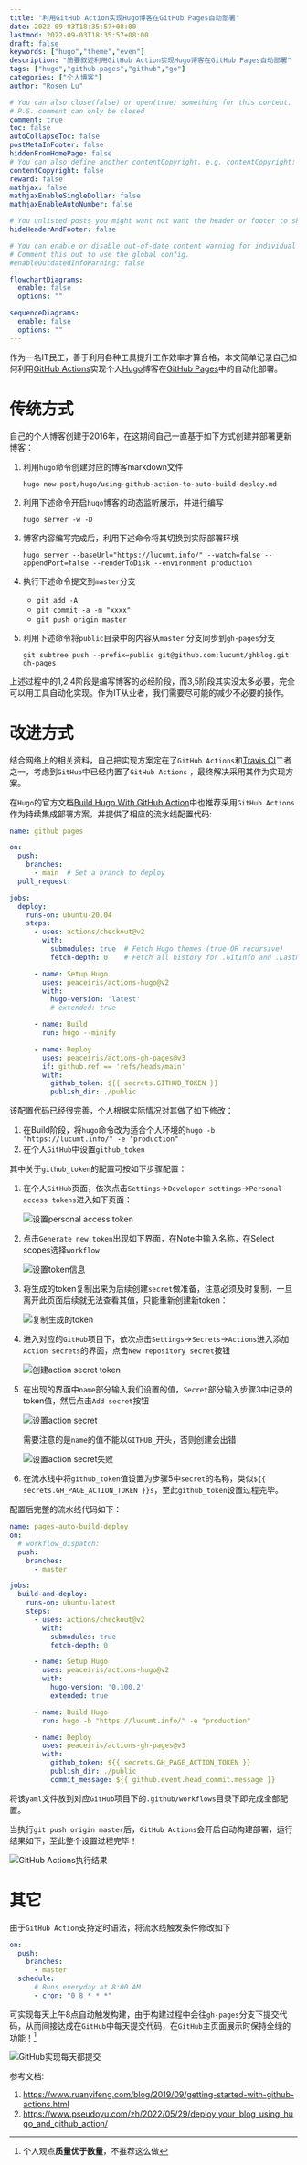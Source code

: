 ```yaml
---
title: "利用GitHub Action实现Hugo博客在GitHub Pages自动部署"
date: 2022-09-03T18:35:57+08:00
lastmod: 2022-09-03T18:35:57+08:00
draft: false
keywords: ["hugo","theme","even"]
description: "简要叙述利用GitHub Action实现Hugo博客在GitHub Pages自动部署"
tags: ["hugo","github-pages","github","go"]
categories: ["个人博客"]
author: "Rosen Lu"

# You can also close(false) or open(true) something for this content.
# P.S. comment can only be closed
comment: true
toc: false
autoCollapseToc: false
postMetaInFooter: false
hiddenFromHomePage: false
# You can also define another contentCopyright. e.g. contentCopyright: "This is another copyright."
contentCopyright: false
reward: false
mathjax: false
mathjaxEnableSingleDollar: false
mathjaxEnableAutoNumber: false

# You unlisted posts you might want not want the header or footer to show
hideHeaderAndFooter: false

# You can enable or disable out-of-date content warning for individual post.
# Comment this out to use the global config.
#enableOutdatedInfoWarning: false

flowchartDiagrams:
  enable: false
  options: ""

sequenceDiagrams: 
  enable: false
  options: ""
---
```


作为一名IT民工，善于利用各种工具提升工作效率才算合格，本文简单记录自己如何利用[GitHub Actions](https://github.com/features/actions)实现个人[Hugo](https://gohugo.io/)博客在[GitHub Pages](https://pages.github.com/)中的自动化部署。 

<!--more-->

# 传统方式

自己的个人博客创建于2016年，在这期间自己一直基于如下方式创建并部署更新博客：

1. 利用`hugo`命令创建对应的博客markdown文件

   `hugo new post/hugo/using-github-action-to-auto-build-deploy.md`

2. 利用下述命令开启`hugo`博客的动态监听展示，并进行编写

   `hugo server -w -D`

3. 博客内容编写完成后，利用下述命令将其切换到实际部署环境

   `hugo server --baseUrl="https://lucumt.info/" --watch=false --appendPort=false --renderToDisk --environment production`

4. 执行下述命令提交到`master`分支

   * `git add -A`
   * `git commit -a -m "xxxx"`
   * `git push origin master`

5. 利用下述命令将`public`目录中的内容从`master` 分支同步到`gh-pages`分支

   `git subtree push --prefix=public git@github.com:lucumt/ghblog.git gh-pages`

上述过程中的1,2,4阶段是编写博客的必经阶段，而3,5阶段其实没太多必要，完全可以用工具自动化实现。作为IT从业者，我们需要尽可能的减少不必要的操作。

# 改进方式 

结合网络上的相关资料，自己把实现方案定在了`GitHub Actions`和[Travis CI](https://www.travis-ci.com/)二者之一，考虑到`GitHub`中已经内置了`GitHub Actions` ，最终解决采用其作为实现方案。

在`Hugo`的官方文档[Build Hugo With GitHub Action](https://gohugo.io/hosting-and-deployment/hosting-on-github/#build-hugo-with-github-action)中也推荐采用`GitHub Actions`作为持续集成部署方案，并提供了相应的流水线配置代码:

```yaml
name: github pages

on:
  push:
    branches:
      - main  # Set a branch to deploy
  pull_request:

jobs:
  deploy:
    runs-on: ubuntu-20.04
    steps:
      - uses: actions/checkout@v2
        with:
          submodules: true  # Fetch Hugo themes (true OR recursive)
          fetch-depth: 0    # Fetch all history for .GitInfo and .Lastmod

      - name: Setup Hugo
        uses: peaceiris/actions-hugo@v2
        with:
          hugo-version: 'latest'
          # extended: true

      - name: Build
        run: hugo --minify

      - name: Deploy
        uses: peaceiris/actions-gh-pages@v3
        if: github.ref == 'refs/heads/main'
        with:
          github_token: ${{ secrets.GITHUB_TOKEN }}
          publish_dir: ./public
```

该配置代码已经很完善，个人根据实际情况对其做了如下修改：

1. 在Build阶段，将`hugo`命令改为适合个人环境的`hugo -b "https://lucumt.info/" -e "production"`
2. 在个人`GitHub`中设置`github_token`

其中关于`github_token`的配置可按如下步骤配置：

1. 在个人`GitHub`页面，依次点击`Settings`->`Developer settings`->`Personal access tokens`进入如下页面：

   ![设置personal access token](/blog_img/hugo/using-github-action-to-auto-build-deploy/generate-new-token.png "设置personal access token")  

2. 点击`Generate new token`出现如下界面，在Note中输入名称，在Select scopes选择`workflow`

   ![设置token信息](/blog_img/hugo/using-github-action-to-auto-build-deploy/set-personal-access-token.png "设置token信息")  

3. 将生成的token复制出来为后续创建`secret`做准备，注意必须及时复制，一旦离开此页面后续就无法查看其值，只能重新创建新token：

   ![复制生成的token](/blog_img/hugo/using-github-action-to-auto-build-deploy/generate-new-token-result.png "复制生成的token")  

4. 进入对应的`GitHub`项目下，依次点击`Settings`->`Secrets`->`Actions`进入添加`Action secrets`的界面，点击`New repository secret`按钮

   ![创建action secret token](/blog_img/hugo/using-github-action-to-auto-build-deploy/generate-action-secrets.png "创建action secret token")  

5. 在出现的界面中`name`部分输入我们设置的值，`Secret`部分输入步骤3中记录的token值，然后点击`Add secret`按钮

   ![设置action secret](/blog_img/hugo/using-github-action-to-auto-build-deploy/set-action-secrets.png "设置action secret")  

   需要注意的是`name`的值不能以`GITHUB_`开头，否则创建会出错

   ![设置action secret失败](/blog_img/hugo/using-github-action-to-auto-build-deploy/generate-action-secrets-name-violation.png "设置action secret失败")  

6. 在流水线中将`github_token`值设置为步骤5中`secret`的名称，类似`${{ secrets.GH_PAGE_ACTION_TOKEN }}s`，至此`github_token`设置过程完毕。

配置后完整的流水线代码如下：

```yaml
name: pages-auto-build-deploy
on:
  # workflow_dispatch: 
  push:
    branches:
      - master

jobs:
  build-and-deploy:
    runs-on: ubuntu-latest
    steps:
      - uses: actions/checkout@v2
        with:
          submodules: true
          fetch-depth: 0

      - name: Setup Hugo
        uses: peaceiris/actions-hugo@v2
        with:
          hugo-version: '0.100.2'
          extended: true

      - name: Build Hugo
        run: hugo -b "https://lucumt.info/" -e "production"

      - name: Deploy
        uses: peaceiris/actions-gh-pages@v3
        with:
          github_token: ${{ secrets.GH_PAGE_ACTION_TOKEN }}
          publish_dir: ./public
          commit_message: ${{ github.event.head_commit.message }}
```

将该`yaml`文件放到对应`GitHub`项目下的`.github/workflows`目录下即完成全部配置。

当执行`git push origin master`后，`GitHub Actions`会开启自动构建部署，运行结果如下，至此整个设置过程完毕！

![GitHub Actions执行结果](/blog_img/hugo/using-github-action-to-auto-build-deploy/hugo-automatic-build-result.png "GitHub Actions执行结果")  

# 其它

由于`GitHub Action`支持定时语法，将流水线触发条件修改如下

```yaml
on:
  push:
    branches:
      - master
  schedule:
      # Runs everyday at 8:00 AM
      - cron: "0 8 * * *"
```

可实现每天上午8点自动触发构建，由于构建过程中会往`gh-pages`分支下提交代码，从而间接达成在`GitHub`中每天提交代码，在`GitHub`主页面展示时保持全绿的功能！[^1]

![GitHub实现每天都提交](/blog_img/hugo/using-github-action-to-auto-build-deploy/github-commit-everyday.png "GitHub实现每天都提交")  

参考文档:

1. https://www.ruanyifeng.com/blog/2019/09/getting-started-with-github-actions.html
2. https://www.pseudoyu.com/zh/2022/05/29/deploy_your_blog_using_hugo_and_github_action/

[^1]: 个人观点**质量优于数量**，不推荐这么做